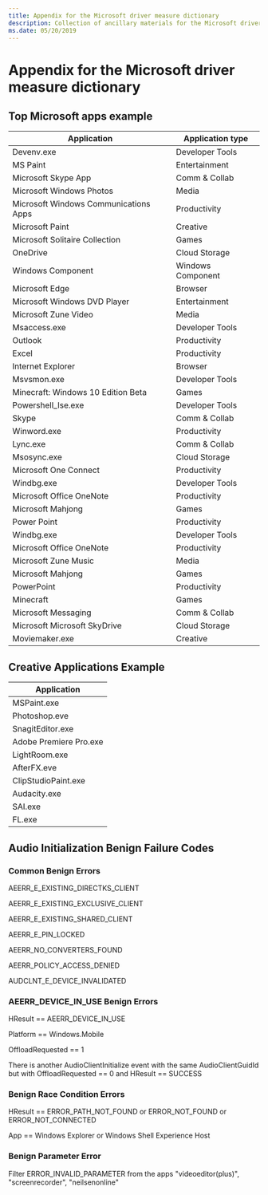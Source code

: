 ```yaml
---
title: Appendix for the Microsoft driver measure dictionary
description: Collection of ancillary materials for the Microsoft driver measure dictionary
ms.date: 05/20/2019
---
```


# Appendix for the Microsoft driver measure dictionary

## Top Microsoft apps example

|Application|Application type|
|----|----|
|Devenv.exe|Developer Tools|
|MS Paint|Entertainment|
|Microsoft Skype App|Comm & Collab|
|Microsoft Windows Photos|Media|
|Microsoft Windows Communications Apps|Productivity|
|Microsoft Paint|Creative|
|Microsoft Solitaire Collection|Games|
|OneDrive|Cloud Storage|
|Windows Component|Windows Component|
|Microsoft Edge|Browser|
|Microsoft Windows DVD Player|Entertainment|
|Microsoft Zune Video|Media|
|Msaccess.exe|Developer Tools|
|Outlook|Productivity|
|Excel|Productivity|
|Internet Explorer|Browser|
|Msvsmon.exe|Developer Tools|
|Minecraft: Windows 10 Edition Beta|Games|
|Powershell_Ise.exe|Developer Tools|
|Skype|Comm & Collab|
|Winword.exe|Productivity|
|Lync.exe|Comm & Collab|
|Msosync.exe|Cloud Storage|
|Microsoft One Connect|Productivity|
|Windbg.exe|Developer Tools|
|Microsoft Office OneNote|Productivity|
|Microsoft Mahjong|Games|
|Power Point|Productivity|
|Windbg.exe|Developer Tools|
|Microsoft Office OneNote|Productivity|
|Microsoft Zune Music|Media|
|Microsoft Mahjong|Games|
|PowerPoint|Productivity|
|Minecraft|Games|
|Microsoft Messaging|Comm & Collab|
|Microsoft Microsoft SkyDrive|Cloud Storage|
|Moviemaker.exe|Creative|

## Creative Applications Example

|Application|
|----|
|MSPaint.exe|
|Photoshop.eve|
|SnagitEditor.exe|
|Adobe Premiere Pro.exe|
|LightRoom.exe|
|AfterFX.eve|
|ClipStudioPaint.exe|
|Audacity.exe|
|SAI.exe|
|FL.exe|

## Audio Initialization Benign Failure Codes

### Common Benign Errors

AEERR_E_EXISTING_DIRECTKS_CLIENT

AEERR_E_EXISTING_EXCLUSIVE_CLIENT

AEERR_E_EXISTING_SHARED_CLIENT

AEERR_E_PIN_LOCKED

AEERR_NO_CONVERTERS_FOUND

AEERR_POLICY_ACCESS_DENIED

AUDCLNT_E_DEVICE_INVALIDATED

### AEERR_DEVICE_IN_USE Benign Errors

HResult == AEERR_DEVICE_IN_USE

Platform == Windows.Mobile

OffloadRequested == 1

There is another AudioClientInitialize event with the same AudioClientGuidId but with OffloadRequested == 0 and HResult == SUCCESS

### Benign Race Condition Errors

HResult == ERROR_PATH_NOT_FOUND or ERROR_NOT_FOUND or ERROR_NOT_CONNECTED

App == Windows Explorer or Windows Shell Experience Host

### Benign Parameter Error

Filter ERROR_INVALID_PARAMETER from the apps "videoeditor(plus)", "screenrecorder", "neilsenonline"
